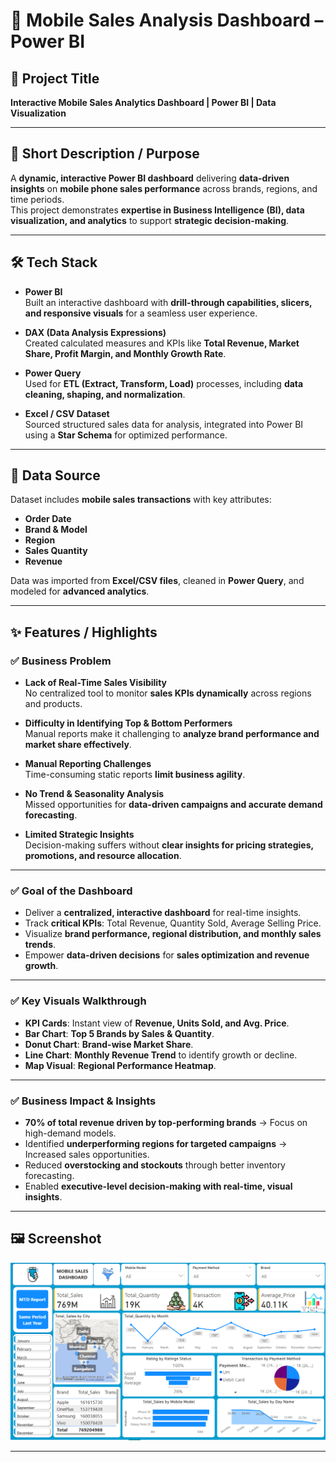 # 📱 Mobile Sales Analysis Dashboard – Power BI

## 📌 Project Title  
**Interactive Mobile Sales Analytics Dashboard | Power BI | Data Visualization**

---

## 📝 Short Description / Purpose  
A **dynamic, interactive Power BI dashboard** delivering **data-driven insights** on **mobile phone sales performance** across brands, regions, and time periods.  
This project demonstrates **expertise in Business Intelligence (BI), data visualization, and analytics** to support **strategic decision-making**.

---

## 🛠 Tech Stack  
- **Power BI**  
  Built an interactive dashboard with **drill-through capabilities, slicers, and responsive visuals** for a seamless user experience.

- **DAX (Data Analysis Expressions)**  
  Created calculated measures and KPIs like **Total Revenue, Market Share, Profit Margin, and Monthly Growth Rate**.

- **Power Query**  
  Used for **ETL (Extract, Transform, Load)** processes, including **data cleaning, shaping, and normalization**.

- **Excel / CSV Dataset**  
  Sourced structured sales data for analysis, integrated into Power BI using a **Star Schema** for optimized performance.

---

## 📂 Data Source  
Dataset includes **mobile sales transactions** with key attributes:
- **Order Date**
- **Brand & Model**
- **Region**
- **Sales Quantity**
- **Revenue**

Data was imported from **Excel/CSV files**, cleaned in **Power Query**, and modeled for **advanced analytics**.

---

## ✨ Features / Highlights  

### ✅ Business Problem  
- **Lack of Real-Time Sales Visibility**  
  No centralized tool to monitor **sales KPIs dynamically** across regions and products.

- **Difficulty in Identifying Top & Bottom Performers**  
  Manual reports make it challenging to **analyze brand performance and market share effectively**.

- **Manual Reporting Challenges**  
  Time-consuming static reports **limit business agility**.

- **No Trend & Seasonality Analysis**  
  Missed opportunities for **data-driven campaigns and accurate demand forecasting**.

- **Limited Strategic Insights**  
  Decision-making suffers without **clear insights for pricing strategies, promotions, and resource allocation**.

---

### ✅ Goal of the Dashboard  
- Deliver a **centralized, interactive dashboard** for real-time insights.  
- Track **critical KPIs**: Total Revenue, Quantity Sold, Average Selling Price.  
- Visualize **brand performance, regional distribution, and monthly sales trends**.  
- Empower **data-driven decisions** for **sales optimization and revenue growth**.  

---

### ✅ Key Visuals Walkthrough  
- **KPI Cards**: Instant view of **Revenue, Units Sold, and Avg. Price**.  
- **Bar Chart**: **Top 5 Brands by Sales & Quantity**.  
- **Donut Chart**: **Brand-wise Market Share**.  
- **Line Chart**: **Monthly Revenue Trend** to identify growth or decline.  
- **Map Visual**: **Regional Performance Heatmap**.  

---

### ✅ Business Impact & Insights  
- **70% of total revenue driven by top-performing brands** → Focus on high-demand models.  
- Identified **underperforming regions for targeted campaigns** → Increased sales opportunities.  
- Reduced **overstocking and stockouts** through better inventory forecasting.  
- Enabled **executive-level decision-making with real-time, visual insights**.  

---

## 🖼 Screenshot   
![Dashboard Screenshot](https://github.com/kisalayMishra/Mobile-Sales-Analysis-Power-BI/blob/main/Images/Front.png)  

---

